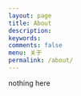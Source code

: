 ```yaml
---
layout: page
title: About
description: 
keywords: 
comments: false
menu: 关于
permalink: /about/
---
```


nothing here